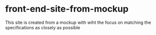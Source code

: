 # front-end-site-from-mockup
This site is created from a mockup with wiht the focus on matching the specifications as closely as possible
